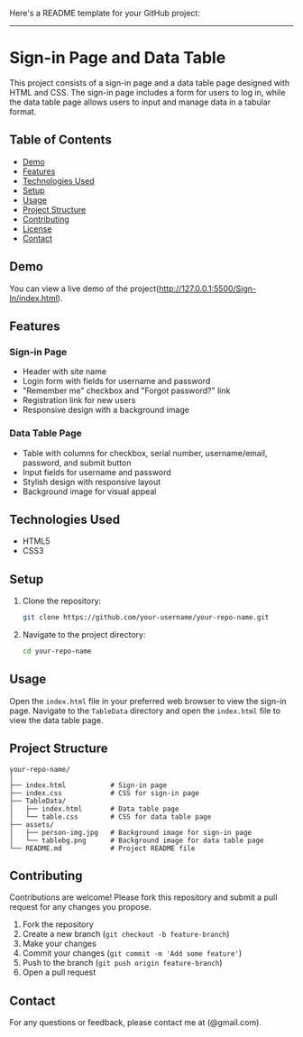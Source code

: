 Here's a README template for your GitHub project:

---

# Sign-in Page and Data Table

This project consists of a sign-in page and a data table page designed with HTML and CSS. The sign-in page includes a form for users to log in, while the data table page allows users to input and manage data in a tabular format.

## Table of Contents

- [Demo](#demo)
- [Features](#features)
- [Technologies Used](#technologies-used)
- [Setup](#setup)
- [Usage](#usage)
- [Project Structure](#project-structure)
- [Contributing](#contributing)
- [License](#license)
- [Contact](#contact)

## Demo

You can view a live demo of the project(http://127.0.0.1:5500/Sign-In/index.html).

## Features

### Sign-in Page
- Header with site name
- Login form with fields for username and password
- "Remember me" checkbox and "Forgot password?" link
- Registration link for new users
- Responsive design with a background image

### Data Table Page
- Table with columns for checkbox, serial number, username/email, password, and submit button
- Input fields for username and password
- Stylish design with responsive layout
- Background image for visual appeal

## Technologies Used

- HTML5
- CSS3

## Setup

1. Clone the repository:
   ```bash
   git clone https://github.com/your-username/your-repo-name.git
   ```
2. Navigate to the project directory:
   ```bash
   cd your-repo-name
   ```

## Usage

Open the `index.html` file in your preferred web browser to view the sign-in page. Navigate to the `TableData` directory and open the `index.html` file to view the data table page.

## Project Structure

```
your-repo-name/
│
├── index.html           # Sign-in page
├── index.css            # CSS for sign-in page
├── TableData/
│   ├── index.html       # Data table page
│   └── table.css        # CSS for data table page
├── assets/
│   ├── person-img.jpg   # Background image for sign-in page
│   └── tablebg.png      # Background image for data table page
└── README.md            # Project README file
```

## Contributing

Contributions are welcome! Please fork this repository and submit a pull request for any changes you propose.

1. Fork the repository
2. Create a new branch (`git checkout -b feature-branch`)
3. Make your changes
4. Commit your changes (`git commit -m 'Add some feature'`)
5. Push to the branch (`git push origin feature-branch`)
6. Open a pull request
 
## Contact

For any questions or feedback, please contact me at (@gmail.com).
